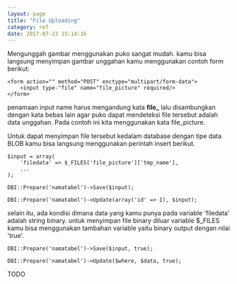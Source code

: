 ```yaml
---
layout: page
title: "File Uploading"
category: ref
date: 2017-07-22 15:14:16
---
```



Mengunggah gambar menggunakan puko sangat mudah. kamu bisa langsung menyimpan gambar unggahan kamu menggunakan contoh
form berikut:

```
<form action="" method="POST" enctype="multipart/form-data">
    <input type-"file" name="file_picture" required/>
</form>
```

penamaan input name harus mengandung kata **file_** lalu disambungkan dengan kata bebas lain 
agar puko dapat mendeteksi file tersebut adalah data unggahan.
Pada contoh ini kita menggunakan kata file_picture.

Untuk dapat menyimpan file tersebut kedalam database dengan tipe data BLOB kamu bisa langsung menggunakan perintah insert berikut.

```
$input = array(
    'filedata' => $_FILES['file_picture']['tmp_name'],
    ...
);

DBI::Prepare('namatabel')->Save($input);

DBI::Prepare('namatabel')->Update(array('id' => 1), $input);
```

selain itu, ada kondisi dimana data yang kamu punya pada variable 'filedata' adalah string binary.
untuk menyimpan file binary diluar variable $_FILES kamu bisa menggunakan tambahan variable yaitu binary output dengan nilai 'true'.

```
DBI::Prepare('namatabel')->Save($input, true);

DBI::Prepare('namatabel')->Update($where, $data, true);
```

TODO
